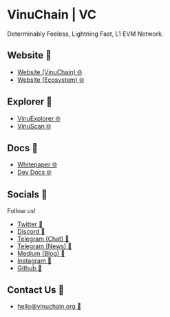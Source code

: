 # VinuChain | VC
Determinably Feeless, Lightning Fast, L1 EVM Network.

## Website 🔗
- [Website (VinuChain) 🌐](https://vinuchain.org)
- [Website (Ecosystem) 🌐](https://vinu.org)

## Explorer 🔗
- [VinuExplorer 🌐](https://vinuexplorer.org)
- [VinuScan 🌐](https://vinuscan.com)

## Docs 🔗
- [Whitepaper 🌐](https://vinu.gitbook.io/vinuchain/whitepaper/whitepaper)
- [Dev Docs 🌐](https://vinu.gitbook.io/vinuchain/)

## Socials 🔗
Follow us!
- [Twitter 💬](https://twitter.com/vinuchain)
- [Discord 💬](https://discord.gg/vinu)
- [Telegram (Chat) 💬](https://t.me/vitainu)
- [Telegram (News) 💬](https://t.me/vinu_news)
- [Medium (Blog) 💬](https://medium.com/vinuchain)
- [Instagram 💬](https://instagram.com/vinuchaindao)
- [Github 💬](https://github.com/vinuchain)

## Contact Us 🔗
- [hello@vinuchain.org 📧](mailto:hello@vinuchain.org)
